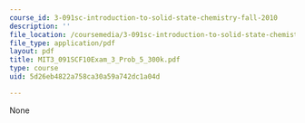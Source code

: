 ```yaml
---
course_id: 3-091sc-introduction-to-solid-state-chemistry-fall-2010
description: ''
file_location: /coursemedia/3-091sc-introduction-to-solid-state-chemistry-fall-2010/5d26eb4822a758ca30a59a742dc1a04d_MIT3_091SCF10Exam_3_Prob_5_300k.pdf
file_type: application/pdf
layout: pdf
title: MIT3_091SCF10Exam_3_Prob_5_300k.pdf
type: course
uid: 5d26eb4822a758ca30a59a742dc1a04d

---
```

None